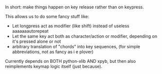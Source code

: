 In short: make things happen on key release rather than on keypress. 

This allows us to do some fancy stuff like:
* Let longpress act as modifier (like shift) instead of useless aaaaaaautorepeat
* Let the same key act both as character/action or modifier, depending on it's pressed alone or not
* arbitrary translation of "chords" into key sequences, (for simple abbreviations, not as fancy as i e plover)

Currently depends on BOTH python-xlib AND xpyb, but then also reimplements keymap logic itself (just because).
